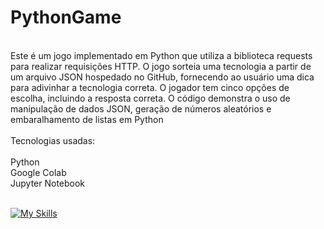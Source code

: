 # PythonGame

<div style="display: inline_block"><br/>
Este é um jogo implementado em Python que utiliza a biblioteca requests para realizar requisições HTTP. O jogo sorteia uma tecnologia a partir de um arquivo JSON hospedado no GitHub, fornecendo ao usuário uma dica para adivinhar a tecnologia correta. O jogador tem cinco opções de escolha, incluindo a resposta correta. O código demonstra o uso de manipulação de dados JSON, geração de números aleatórios e embaralhamento de listas em Python<br/><br/>
Tecnologias usadas:<br/><br/>
Python<br/>
Google Colab<br/>
Jupyter Notebook<br/><br/>
  
[![My Skills](https://skillicons.dev/icons?i=gcp,py)](https://skillicons.dev)

</div>
